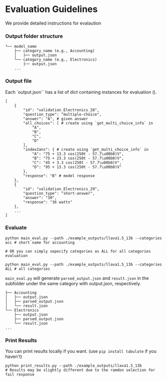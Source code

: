 # Evaluation Guidelines
We provide detailed instructions for evalaution
### Output folder structure

```
└── model_name
    ├── category_name (e.g., Accounting)
    │   ├── output.json
    └── category_name (e.g., Electronics)
        ├── output.json
    ...
```

### Output file
Each `output.json`` has a list of dict containing instances for evaluation ().
```
[
    {
        "id": "validation_Electronics_28",
        "question_type": "multiple-choice",
        "answer": "A", # given answer
        "all_choices": [ # create using `get_multi_choice_info` in 
            "A",
            "B",
            "C",
            "D"
        ],
        "index2ans": { # create using `get_multi_choice_info` in 
            "A": "75 + 13.3 cos(250t - 57.7\u00b0)V",
            "B": "75 + 23.3 cos(250t - 57.7\u00b0)V",
            "C": "45 + 3.3 cos(250t - 57.7\u00b0)V",
            "D": "95 + 13.3 cos(250t - 57.7\u00b0)V"
        },
        "response": "B" # model response
    },
    {
        "id": "validation_Electronics_29",
        "question_type": "short-answer",
        "answer": "30",
        "response": "36 watts"
    },
    ...
]
```

### Evaluate
```
python main_eval.py --path ./example_outputs/llava1.5_13b --categories acc # short name for accounting

# OR you can simply sepecify categories as ALL for all categories evaluation

python main_eval.py --path ./example_outputs/llava1.5_13b --categories ALL # all categories

```

`main_eval.py` will generate `parsed_output.json` and `result.json` in the subfolder under the same category with output.json, respectively.

```
├── Accounting
│   ├── output.json
│   ├── parsed_output.json
│   └── result.json
└── Electronics
    ├── output.json
    ├── parsed_output.json
    └── result.json
...
```

### Print Results
You can print results locally if you want. (use `pip install tabulate` if you haven't)
```
python print_results.py --path ./example_outputs/llava1.5_13b
# Results may be slightly different due to the ramdon selection for fail response
```
